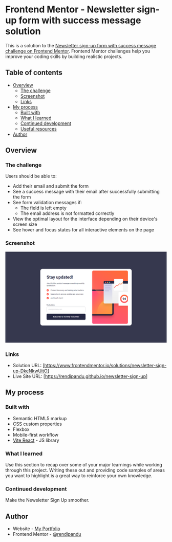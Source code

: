 # Frontend Mentor - Newsletter sign-up form with success message solution

This is a solution to the [Newsletter sign-up form with success message challenge on Frontend Mentor](https://www.frontendmentor.io/challenges/newsletter-signup-form-with-success-message-3FC1AZbNrv). Frontend Mentor challenges help you improve your coding skills by building realistic projects. 

## Table of contents

- [Overview](#overview)
  - [The challenge](#the-challenge)
  - [Screenshot](#screenshot)
  - [Links](#links)
- [My process](#my-process)
  - [Built with](#built-with)
  - [What I learned](#what-i-learned)
  - [Continued development](#continued-development)
  - [Useful resources](#useful-resources)
- [Author](#author)

## Overview

### The challenge

Users should be able to:

- Add their email and submit the form
- See a success message with their email after successfully submitting the form
- See form validation messages if:
  - The field is left empty
  - The email address is not formatted correctly
- View the optimal layout for the interface depending on their device's screen size
- See hover and focus states for all interactive elements on the page

### Screenshot

![](./public/assets/images/newsletter-signup.png)

### Links

- Solution URL: [https://www.frontendmentor.io/solutions/newsletter-sign-up-DkeNkwUitO]
- Live Site URL: [https://rendipandu.github.io/newsletter-sign-up]

## My process

### Built with

- Semantic HTML5 markup
- CSS custom properties
- Flexbox
- Mobile-first workflow
- [Vite React](https://vitejs.dev/) - JS library

### What I learned

Use this section to recap over some of your major learnings while working through this project. Writing these out and providing code samples of areas you want to highlight is a great way to reinforce your own knowledge.

### Continued development

Make the Newsletter Sign Up smoother.

## Author

- Website - [My Portfolio](https://rendipandu.github.io)
- Frontend Mentor - [@rendipandu](https://www.frontendmentor.io/profile/rendipandu)